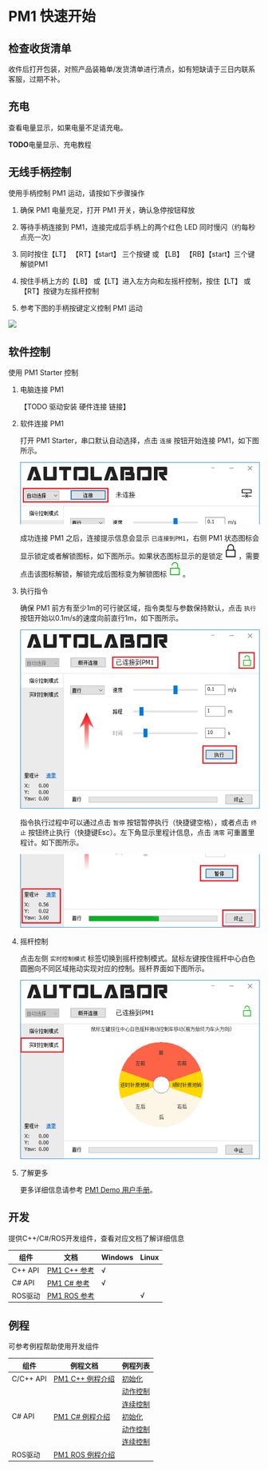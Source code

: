# PM1 快速开始

## 检查收货清单

收件后打开包装，对照产品装箱单/发货清单进行清点，如有短缺请于三日内联系客服，过期不补。

## 充电

查看电量显示，如果电量不足请充电。

**TODO**电量显示、充电教程

## 无线手柄控制

使用手柄控制 PM1 运动，请按如下步骤操作

1. 确保 PM1 电量充足，打开 PM1 开关，确认急停按钮释放

2. 等待手柄连接到 PM1，连接完成后手柄上的两个红色 LED 同时慢闪（约每秒点亮一次）

3. 同时按住【LT】 【RT】【start】 三个按键 或 【LB】 【RB】【start】三个键解锁PM1

4. 按住手柄上方的【LB】 或【LT】进入左方向和左摇杆控制，按住【LT】 或【RT】按键为左摇杆控制

5. 参考下图的手柄按键定义控制 PM1 运动

![](imgs/joystick_define.png)

## 软件控制

使用 PM1 Starter 控制

1. 电脑连接 PM1
   
   【TODO 驱动安装 硬件连接 链接】

2. 软件连接 PM1

   打开 PM1 Starter，串口默认自动选择，点击 `连接` 按钮开始连接 PM1，如下图所示。

   ![connect](imgs/connect.png)

   成功连接 PM1 之后，连接提示信息会显示 `已连接到PM1`，右侧 PM1 状态图标会显示锁定或者解锁图标，如下图所示。如果状态图标显示的是锁定![lock](imgs/state_lock.png)，需要点击该图标解锁，解锁完成后图标变为解锁图标![unlock](imgs/state_unlock.png)。

3. 执行指令

   确保 PM1 前方有至少1m的可行驶区域，指令类型与参数保持默认，点击 `执行` 按钮开始以0.1m/s的速度向前直行1m，如下图所示。

   ![execute](imgs/connected_execute.png)

   指令执行过程中可以通过点击 `暂停` 按钮暂停执行（快捷键空格），或者点击 `终止` 按钮终止执行（快捷键Esc）。左下角显示里程计信息，点击 `清零` 可重置里程计。如下图所示。

   ![executing](imgs/executing.png)

4. 摇杆控制

   点击左侧 `实时控制模式` 标签切换到摇杆控制模式。鼠标左键按住摇杆中心白色圆圈向不同区域拖动实现对应的控制。摇杆界面如下图所示。

   ![joystick](imgs/joystick.png)

5. 了解更多

    更多详细信息请参考 [PM1 Demo 用户手册](https://github.com/autolaborcenter/pm1_document/blob/master/pm1_demo_user_manual/doc.md)。

## 开发

提供C++/C#/ROS开发组件，查看对应文档了解详细信息

|  组件 | 文档   |  Windows   |  Linux |
|-------|---------|--------|---------- |
| C++ API | [PM1 C++ 参考]()  | √ |  |
| C# API  |  [PM1 C# 参考]() | √    |   |
| ROS驱动 |  [PM1 ROS 参考]() |      | √ |

## 例程

可参考例程帮助使用开发组件

|  组件 | 例程文档   |  例程列表  |
|-------|---------|--------|
| C/C++ API | [PM1 C++ 例程介绍]()  | [初始化]() |
|                   |                | [动作控制]() |
|                   |                | [连续控制]() |
| C# API  |  [PM1 C# 例程介绍]() | [初始化]() |
|                   |                | [动作控制]() |
|                   |                | [连续控制]() |
| ROS驱动 |  [PM1 ROS 例程介绍]() | |


